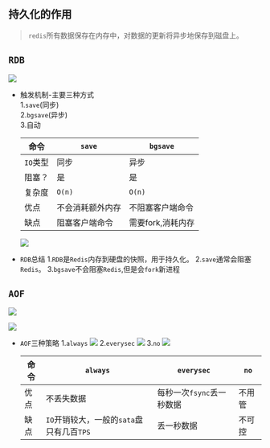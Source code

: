 ## 持久化的作用
> `redis`所有数据保存在内存中，对数据的更新将异步地保存到磁盘上。

## `RDB`  
  ![](https://nanganghuang.github.io/Redis/img/Snipaste_2019-07-07_15-37-57.png)

+  触发机制-主要三种方式  
   1.`save`(同步)  
   2.`bgsave`(异步)  
   3.自动     
   
    
   
   |   命令   |  `save`  |  `bgsave`  |
   | ---- | ---- | ---- |
   |   `IO`类型   |   同步   |  异步    |
   |   阻塞？   |   是   |    是  |
   |  复杂度    |   `O(n)`   |   `O(n)`   |
   |   优点   |    不会消耗额外内存  |  不阻塞客户端命令    |
   |   缺点   |   阻塞客户端命令   |   需要fork,消耗内存   |
   
    ![](https://nanganghuang.github.io/Redis/img/Snipaste_2019-07-07_15-51-27.png)
   
+  `RDB`总结
   1.`RDB`是`Redis`内存到硬盘的快照，用于持久化。
   2.`save`通常会阻塞`Redis`。
   3.`bgsave`不会阻塞`Redis`,但是会`fork`新进程
## `AOF`

   ![](https://nanganghuang.github.io/Redis/img/Snipaste_2019-07-07_16-20-17.png)
    
   ![](https://nanganghuang.github.io/Redis/img/Snipaste_2019-07-07_16-21-38.png)

+  `AOF`三种策略
   1.`always`
    ![](https://nanganghuang.github.io/Redis/img/Snipaste_2019-07-07_16-25-31.png)
   2.`everysec`
    ![](https://nanganghuang.github.io/Redis/img/Snipaste_2019-07-07_16-26-39.png)
   3.`no`
    ![](https://nanganghuang.github.io/Redis/img/Snipaste_2019-07-07_16-28-16.png)
   
   |   命令   |  `always`    |  `everysec`    |   `no`   |
   | ---- | ---- | ---- | ---- |
   |   优点   |  不丢失数据    |   每秒一次`fsync`丢一秒数据   | 不用管     |
   |  缺点    |  `IO`开销较大，一般的`sata`盘只有几百`TPS`    |    丢一秒数据  |   不可控   |
   
   
   
    
   